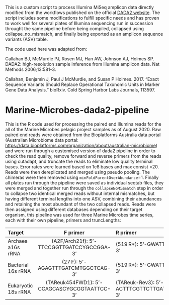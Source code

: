 This is a custom script to process Illumina MiSeq amplicon data directly modified from the workflows published on the official 
[DADA2 website](https://benjjneb.github.io/dada2/index.html).
The script includes some modifications to fulfill specific needs and has proven to work well for several plates of Illumina sequencing run in succession throught the same pipeline before being compiled, collapsed using collapse_no_mismatch, and finally being exported as an amplicon sequence variants (ASV) table.

The code used here was adapted from:

Callahan BJ, McMurdie PJ, Rosen MJ, Han AW, Johnson AJ, Holmes SP. DADA2: high-resolution sample inference from Illumina amplicon data. Nat Methods 2006;13:581–3.

Callahan, Benjamin J, Paul J McMurdie, and Susan P Holmes. 2017. “Exact Sequence Variants Should Replace Operational Taxonomic Units in Marker Gene Data Analysis.” bioRxiv. Cold Spring Harbor Labs Journals, 113597.

# Marine-Microbes-dada2-pipeline
This is the R code used for processing the paired end Illumina reads for the all of the Marine Microbes pelagic project samples as of August 2020. Raw paired end reads were obtained from the Bioplatforms Australia data portal (Australian Microbiome data portal: https://data.bioplatforms.com/organization/about/australian-microbiome) and were run through a customised version of dada2 pipeline in order to check the read quality, remove forward and reverse primers from the reads using cutadapt, and truncate the reads to eliminate low quality terminal bases. Error rates were learned based on 1e8 bases and max consist =20. Reads were then dereplicated and merged using pseudo pooling. The chimeras were then removed using `minFoldParentOverAbundance`=1. Finally all plates run through the pipeline were saved as individual seqtab files, they were merged and together run through the `collapseNoMismatch` step in order to collapse two identical merged reads without internal mismatches, but having different terminal lengths into one ASV, combining their abundances and retaining the most abundant of the two collapsed reads. Reads were then assigned using different databases depending on their target organism, this pipeline was used for three Marine Microbes time series, each with their own pipeline, primers and truncLengths: 

| Target | F primer | R primer |
| :------------- |:-------------:|:-----|
Archaea a16s rRNA | (A2F/Arch21f): 5’-TTCCGGTTGATCCYGCCGGA-3’ | (519 R*): 5’-GWATTACCGCGGCKGCTG-3’ |
Bacterial 16s rRNA | (27 F): 5’-AGAGTTTGATCMTGGCTCAG-3’| (519 R*): 5’-GWATTACCGCGGCKGCTG-3’ |
Eukaryotic 18s rRNA |  (TAReuk454FWD1): 5’-CCAGCASCYGCGGTAATTCC-3’ | (TAReuk-Rev3): 5’-ACTTTCGTTCTTGATYRATGATCTRYATC-3’|


